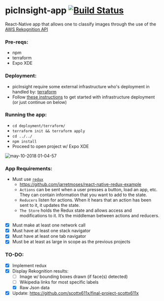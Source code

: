 # picInsight-app [![Build Status](https://travis-ci.org/scottx611x/picInsight-app.svg?branch=master)](https://travis-ci.org/scottx611x/picInsight-app)
React-Native app that allows one to classify images through the use of the [AWS Rekognition API](https://aws.amazon.com/rekognition/)

### Pre-reqs:
- npm
- terraform
- Expo XDE

### Deployment:
- picInsight require some external infrastructure who's deployment in handled by: [terraform](https://www.terraform.io)
- Follow [these instructions](https://github.com/scottx611x/picInsight-app/blob/master/deployment/terraform/README.md) to get started with infrastructure deployment (or just continue on below)

### Running the app:
- `cd deployment/terraform/`
- `terraform init && terraform apply`
- `cd ../../`
- `npm install`
- Proceed to open project w/ Expo XDE

![may-10-2018 01-04-57](https://user-images.githubusercontent.com/5629547/39853114-4a4e5806-53ee-11e8-9cd2-1582c82060b9.gif)


### App Requirements:
- Must use [`redux`](https://github.com/reactjs/react-redux)
	- https://github.com/jarretmoses/react-native-redux-example
	- `Actions` can be sent when a user presses a button, load an app, etc. They can contain information that you want to add to the state.
	- `Reducers` listen for actions. When it hears that an action has been sent to it, it updates the state.
	- `The Store` holds the Redux state and allows access and modifications to it. It’s the middleman between actions and reducers.

- [x] Must make at least one network call
- [x] Must have at least one stack navigator
- [x] Must have at least one tab navigator
- [x] Must be at least as large in scope as the previous projects

### TO-DO:
- [x] Implement redux
- [x] Display Rekognition results:
  - [ ] Image w/ bounding boxes drawn (if face(s) detected)
  - [ ] Wikipedia links for most specific labels
  - [x] Raw Json data
- [x] Update: https://github.com/scottx611x/final-project-scottx611x
